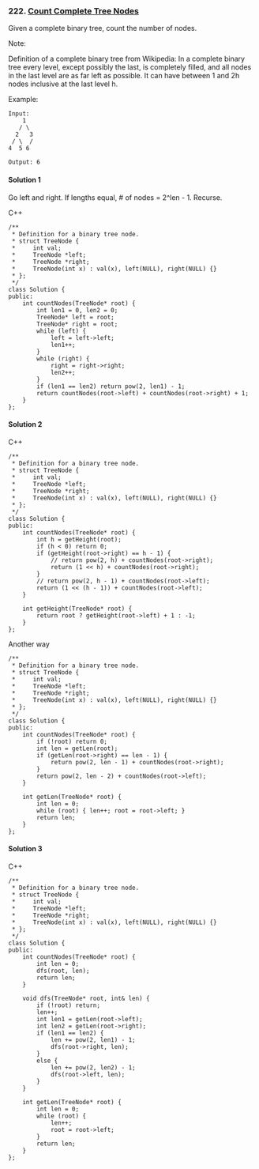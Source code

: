 ### 222\. [Count Complete Tree Nodes](https://leetcode.com/problems/count-complete-tree-nodes/)

Given a complete binary tree, count the number of nodes.

Note:

Definition of a complete binary tree from Wikipedia:
In a complete binary tree every level, except possibly the last, is completely filled, and all nodes in the last level are as far left as possible. It can have between 1 and 2h nodes inclusive at the last level h.

Example:
```
Input: 
    1
   / \
  2   3
 / \  /
4  5 6

Output: 6
```

#### Solution 1

Go left and right. If lengths equal, # of nodes = 2^len - 1.
Recurse.

C++

```
/**
 * Definition for a binary tree node.
 * struct TreeNode {
 *     int val;
 *     TreeNode *left;
 *     TreeNode *right;
 *     TreeNode(int x) : val(x), left(NULL), right(NULL) {}
 * };
 */
class Solution {
public:
    int countNodes(TreeNode* root) {
        int len1 = 0, len2 = 0;
        TreeNode* left = root;
        TreeNode* right = root;
        while (left) {
            left = left->left;
            len1++;
        }
        while (right) {
            right = right->right;
            len2++;
        }
        if (len1 == len2) return pow(2, len1) - 1;
        return countNodes(root->left) + countNodes(root->right) + 1;
    }
};
```

#### Solution 2

C++

```
/**
 * Definition for a binary tree node.
 * struct TreeNode {
 *     int val;
 *     TreeNode *left;
 *     TreeNode *right;
 *     TreeNode(int x) : val(x), left(NULL), right(NULL) {}
 * };
 */
class Solution {
public:
    int countNodes(TreeNode* root) {
        int h = getHeight(root);
        if (h < 0) return 0;
        if (getHeight(root->right) == h - 1) {
            // return pow(2, h) + countNodes(root->right);
            return (1 << h) + countNodes(root->right);
        }
        // return pow(2, h - 1) + countNodes(root->left);
        return (1 << (h - 1)) + countNodes(root->left);
    }
    
    int getHeight(TreeNode* root) {
        return root ? getHeight(root->left) + 1 : -1;
    }
};
```

Another way 

```
/**
 * Definition for a binary tree node.
 * struct TreeNode {
 *     int val;
 *     TreeNode *left;
 *     TreeNode *right;
 *     TreeNode(int x) : val(x), left(NULL), right(NULL) {}
 * };
 */
class Solution {
public:
    int countNodes(TreeNode* root) {
        if (!root) return 0;
        int len = getLen(root);
        if (getLen(root->right) == len - 1) {
            return pow(2, len - 1) + countNodes(root->right);
        }
        return pow(2, len - 2) + countNodes(root->left);
    }
    
    int getLen(TreeNode* root) {
        int len = 0;
        while (root) { len++; root = root->left; }
        return len;
    }
};
```

#### Solution 3

C++

```
/**
 * Definition for a binary tree node.
 * struct TreeNode {
 *     int val;
 *     TreeNode *left;
 *     TreeNode *right;
 *     TreeNode(int x) : val(x), left(NULL), right(NULL) {}
 * };
 */
class Solution {
public:
    int countNodes(TreeNode* root) {
        int len = 0;
        dfs(root, len);
        return len;
    }
    
    void dfs(TreeNode* root, int& len) {
        if (!root) return;
        len++;
        int len1 = getLen(root->left);
        int len2 = getLen(root->right);
        if (len1 == len2) {
            len += pow(2, len1) - 1;
            dfs(root->right, len);
        }
        else {
            len += pow(2, len2) - 1;
            dfs(root->left, len);
        }
    }
    
    int getLen(TreeNode* root) {
        int len = 0;
        while (root) {
            len++;
            root = root->left;
        }
        return len;
    }
};
```
